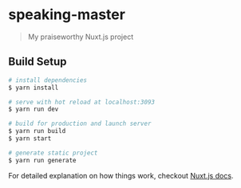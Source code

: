 # speaking-master

> My praiseworthy Nuxt.js project

## Build Setup

``` bash
# install dependencies
$ yarn install

# serve with hot reload at localhost:3093
$ yarn run dev

# build for production and launch server
$ yarn run build
$ yarn start

# generate static project
$ yarn run generate
```

For detailed explanation on how things work, checkout [Nuxt.js docs](https://nuxtjs.org).
